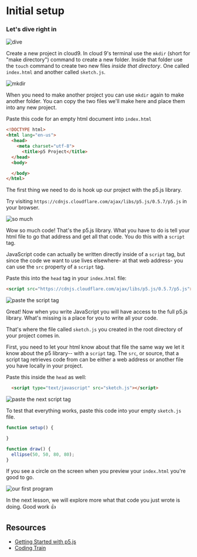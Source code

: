 # Initial setup

### Let's dive right in
![dive](https://s3.amazonaws.com/upperline/curriculum-assets/p5js/dive.gif)

Create a new project in cloud9.  In cloud 9's terminal use the `mkdir` (short for "make directory") command to create a new folder. Inside that folder use the `touch` command to create two new files *inside that directory*. One called `index.html` and another called `sketch.js`.

![mkdir](https://s3.amazonaws.com/upperline/curriculum-assets/p5js/mkdir.gif)

When you need to make another project you can use `mkdir` again to make another folder. You can copy the two files we'll make here and place them into any new project.

Paste this code for an empty html document into `index.html`

```html
<!DOCTYPE html>
<html lang="en-us">
  <head>
    <meta charset="utf-8">
	  <title>p5 Project</title>
  </head>
  <body>

  </body>
</html>

```

The first thing we need to do is
hook up our project with the p5.js library.

Try visiting `https://cdnjs.cloudflare.com/ajax/libs/p5.js/0.5.7/p5.js` in your browser.

![so much](https://s3.amazonaws.com/upperline/curriculum-assets/p5js/cdnjs.gif)

Wow so much code! That's the p5.js library. What you have to do is tell your html file to
go that address and get all that code. You do this with a `script` tag.

JavaScript code can actually be written directly inside of a `script` tag, but since
the code we want to use lives elsewhere- at that web address- you can use the `src` property of a `script` tag.

Paste this into the `head` tag in your `index.html` file:

```html
<script src="https://cdnjs.cloudflare.com/ajax/libs/p5.js/0.5.7/p5.js"></script>
```

![paste the script tag](https://s3.amazonaws.com/upperline/curriculum-assets/p5js/setup1.gif)

Great! Now when you write JavaScript you will have access to the full p5.js library. What's missing
is a place for you to write all your code.

That's where the file called `sketch.js` you created in the root directory of your project comes in. 

First, you need to let your html know about that file the same way we let it know about
the p5 library-- with a `script` tag. The `src`, or source, that a script tag
retrieves code from can be either a web address or another file you have locally in your project.

Paste this inside the `head` as well:

```html
  <script type="text/javascript" src="sketch.js"></script>
```
![paste the next script tag](https://s3.amazonaws.com/upperline/curriculum-assets/p5js/setup2.gif)

To test that everything works, paste this code into your empty `sketch.js` file.

```javascript
function setup() {

}

function draw() {
  ellipse(50, 50, 80, 80);
}
```

If you see a circle on the screen when you preview your `index.html` you're good to go.

![our first program](https://s3.amazonaws.com/upperline/curriculum-assets/p5js/setup3.gif)

In the next lesson, we will explore more what that code you just wrote is doing. Good work 👍

## Resources

- [Getting Started with p5.js](https://p5js.org/get-started/)
- [Coding Train](https://www.youtube.com/playlist?list=PLRqwX-V7Uu6Zy51Q-x9tMWIv9cueOFTFA)
